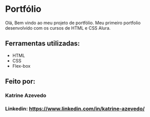 # Portfólio 
Olá, Bem vindo ao meu projeto de portfólio. Meu primeiro portfolio desenvolvido com os cursos de HTML e CSS Alura.

## Ferramentas utilizadas:

* HTML
* CSS
* Flex-box

## Feito por:

### Katrine Azevedo

### Linkedin: https://www.linkedin.com/in/katrine-azevedo/

